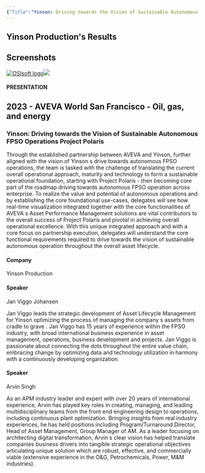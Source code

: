 ```yaml
---
{"Title":"Yinson: Driving towards the Vision of Sustainable Autonomous FPSO Operations   Project Polaris","Year":2023,"Industry":"Oil & Gas","URL":"https://resources.osisoft.com/presentations/yinson--driving-towards-the-vision-of-sustainable-autonomous-fpso-operations-%E2%80%93-project-polaris/","PDF":"https://cdn.osisoft.com/osi/presentations/2023-AVEVA-San-Francisco/UC23NA-1OGE02-ViggoJohansen-Jan-Yinson-Driving-towards-the-Vision-of-Sustainable-Autonomous-FPSO-Operations.pdf","Company":"Yinson Production","Keywords":["Ships"],"dg-publish":true,"permalink":"/aveva/customer-stories/2023/2023-yinson-production-yinson-driving-towards-the-vision-of-sustainable-autonomous-fpso-operations-project-polaris-1/","dgPassFrontmatter":true}
---
```


## Yinson Production's Results

## Screenshots

[![OSIsoft logo](https://cdn.osisoft.com/images/logos/osisoft-transition-4c.svg)![](https://www.aveva.com/content/experience-fragments/aveva/en/site/header-2/master/_jcr_content/root/responsivegrid/globalheader/logo.coreimg.svg/1655394323761/header-logo.svg)](https://www.aveva.com/)

#### PRESENTATION

## 2023 - AVEVA World San Francisco - Oil, gas, and energy

### Yinson: Driving towards the Vision of Sustainable Autonomous FPSO Operations Project Polaris

Through the established partnership between AVEVA and Yinson, further aligned with the vision of Yinson s drive towards autonomous FPSO operations, the team is tasked with the challenge of translating the current overall operational approach, maturity and technology to form a sustainable operational foundation, starting with Project Polaris - then becoming core part of the roadmap driving towards autonomous FPSO operation across enterprise. To realize the value and potential of autonomous operations and by establishing the core foundational use-cases, delegates will see how real-time visualization integrated together with the core functionalities of AVEVA s Asset Performance Management solutions are vital contributors to the overall success of Project Polaris and pivotal in achieving overall operational excellence. With this unique integrated approach and with a core focus on partnership execution, delegates will understand the core functional requirements required to drive towards the vision of sustainable autonomous operation throughout the overall asset lifecycle.

#### Company

Yinson Production

#### Speaker

Jan Viggo Johansen

Jan Viggo leads the strategic development of Asset Lifecycle Management for Yinson optimizing the process of managing the company s assets from cradle to grave . Jan Viggo has 15 years of experience within the FPSO industry, with broad international business experience in asset management, operations, business development and projects. Jan Viggo is passionate about connecting the dots throughout the entire value chain, embracing change by optimizing data and technology utilization in harmony with a continuously developing organization.

#### Speaker

Arvin Singh

As an APM industry leader and expert with over 20 years of international experience, Arvin has played key roles in creating, managing, and leading multidisciplinary teams from the front end engineering design to operations, including continuous plant optimization. Bringing insights from real industry experiences, he has held positions including Program/Turnaround Director, Head of Asset Management, Group Manager of AM. As a leader focusing on architecting digital transformation, Arvin s clear vision has helped translate companies business drivers into tangible strategic operational objectives articulating unique solution which are robust, effective, and commercially viable (extensive experience in the O&G, Petrochemicals, Power, M&M industries).